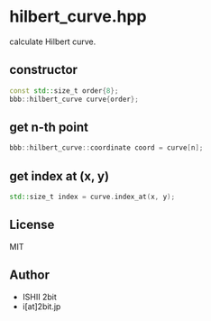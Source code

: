 # hilbert_curve.hpp

calculate Hilbert curve.

## constructor

```cpp
const std::size_t order{8};
bbb::hilbert_curve curve{order};
```

## get n-th point

```cpp
bbb::hilbert_curve::coordinate coord = curve[n];
```

## get index at (x, y)

```cpp
std::size_t index = curve.index_at(x, y);
```

## License

MIT

## Author

- ISHII 2bit
- i[at]2bit.jp
